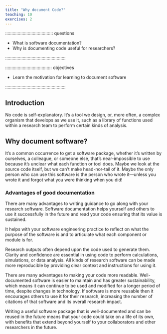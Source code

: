 ```yaml
---
title: "Why document Code?"
teaching: 10
exercises: 2
---
```


:::::::::::::::::::::::::::::::::::::: questions 

- What is software documentation?
- Why is documenting code useful for researchers?

::::::::::::::::::::::::::::::::::::::::::::::::

::::::::::::::::::::::::::::::::::::: objectives

- Learn the motivation for learning to document software

::::::::::::::::::::::::::::::::::::::::::::::::

## Introduction

No code is self-explanatory. It’s a tool we design, or, more often, a complex organism that develops as we use it, such as a library of functions used within a research team to perform certain kinds of analysis.

## Why document software?

It’s a common occurrence to get a software package, whether it’s written by ourselves, a colleague, or someone else, that’s near-impossible to use because it’s unclear what each function or tool does. Maybe we look at the source code itself, but we can’t make head-nor-tail of it. Maybe the only person who can use this software is the person who wrote it—unless you wrote it and forgot what you were thinking when you did!

### Advantages of good documentation

There are many advantages to writing guidance to go along with your research software. Software documentation helps yourself and others to use it successfully in the future and read your code ensuring that its value is sustained.

It helps with your software engineering practice to reflect on what the purpose of the software is and to articulate what each component or module is for.

Research outputs often depend upon the code used to generate them. Clarity and confidence are essential in using code to perform calculations, simulations, or data analysis. All kinds of research software  can be made more reproducible by providing clear context and instructions for using it.

There are many advantages to making your code more readable. Well-documented software is easier to maintain and has greater sustainability, which means it can continue to be used and modified for a longer period of time, despite changes in technology. If software is more reusable then it encourages others to use it for their research, increasing the number of citations of that software and its overall research impact.

Writing a useful software package that is well-documented and can be reused in the future means that your code could take on a life of its own, with benefits that extend beyond yourself to your collaborators and other researchers in the future.
